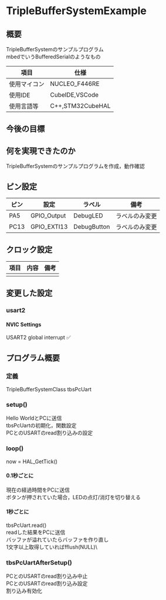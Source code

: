 # TripleBufferSystemExample
## 概要
TripleBufferSystemのサンプルプログラム\
mbedでいうBufferedSerialのようなもの

| 項目         | 仕様             |
| ------------ | ---------------- |
| 使用マイコン | NUCLEO_F446RE    |
| 使用IDE      | CubeIDE,VSCode   |
| 使用言語等   | C++,STM32CubeHAL |

## 今後の目標

## 何を実現できたのか
TripleBufferSystemのサンプルプログラムを作成，動作確認

## ピン設定
| ピン | 設定        | ラベル      | 備考           |
| ---- | ----------- | ----------- | -------------- |
| PA5  | GPIO_Output | DebugLED    | ラベルのみ変更 |
| PC13 | GPIO_EXTI13 | DebugButton | ラベルのみ変更 |

## クロック設定
| 項目 | 内容 | 備考 |
| ---- | ---- | ---- |
|      |      |      |

## 変更した設定
### usart2
#### NVIC Settings
USART2 global interrupt ✅

## プログラム概要
### 定義
TripleBufferSystemClass tbsPcUart
### setup()
Hello WorldとPCに送信\
tbsPcUartの初期化，関数設定\
PCとのUSARTのread割り込みの設定
### loop()
now = HAL_GetTick()
#### 0.1秒ごとに
現在の経過時間をPCに送信\
ボタンが押されていた場合，LEDの点灯/消灯を切り替える
#### 1秒ごとに
tbsPcUart.read()\
readした結果をPCに送信\
バッファが溢れていたらバッファを作り直し\
1文字以上取得していればfflush(NULL)\
### tbsPcUartAfterSetup()
PCとのUSARTのread割り込み中止\
PCとのUSARTのread割り込み設定\
割り込み有効化
